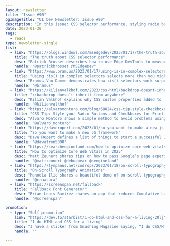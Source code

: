 ```yaml
---
layout: newsletter
title: "Issue #90"
ogImageTitle: "UI Dev Newsletter: Issue #90"
description: "In this issue: CSS selector performance, styling radio buttons and checkboxes for printing, fallback font generator, and more."
date: 2023-01-30
tags:
  - reads
type: newsletter-single
list:
  - link: "https://blogs.windows.com/msedgedev/2023/01/17/the-truth-about-css-selector-performance/"
    title: "The truth about CSS selector performance"
    desc: "Patrick Brosset describes how to use Edge DevTools to measure CSS selector performance."
    handle: "@patrickbrosset @MSEdgeDev"
  - link: "https://www.bram.us/2023/01/17/using-is-in-complex-selectors-selects-more-than-you-might-initially-think/"
    title: "Using :is() in complex selectors selects more than you might initially think"
    desc: "Bramus Van Damme demonstrates how :is() selectors work surprisingly."
    handle: "@bramus"
  - link: "https://kilianvalkhof.com/2023/css-html/backdrop-doesnt-inherit-from-anywhere/"
    title: "::backdrop doesn’t inherit from anywhere"
    desc: "Kilian Valkhof explains why CSS custom properties added to :root won’t work for ::backdrop."
    handle: "@kilianvalkhof"
  - link: "https://alvaromontoro.com/blog/68024/css-tip-style-checkboxes-radio-buttons-for-printing"
    title: "CSS Tip: Style your Radio Buttons and Checkboxes for Printing"
    desc: "Alvaro Montoro shows a simple method to avoid problems using the print-color-adjust property."
    handle: "@alvaro_montoro"
  - link: "https://daverupert.com/2023/01/so-you-want-to-make-a-new-js-framework/"
    title: "So you want to make a new JS framework"
    desc: "Dave Rupert defines a list of things to start a successful JS framework project in 2023."
    handle: "@davatron5000"
  - link: "https://searchengineland.com/how-to-optimize-core-web-vitals-in-2023-391050"
    title: "How to optimize Core Web Vitals in 2023"
    desc: "Matt Zeunert shares tips on how to pass Google’s page experience requirements for a higher rank."
    handle: "@mattzeunert @debugbear @sengineland"
  - link: "https://tympanus.net/codrops/2023/01/18/on-scroll-typography-animations/"
    title: "On-Scroll Typography Animations"
    desc: "Manoela Ilic shares a beautiful demo of on-scroll typography animations."
    handle: "@crnacura"
  - link: "https://screenspan.net/fallback"
    title: "Fallback Font Generator"
    desc: "Brian Louis Ramirez shares an app that reduces Cumulative Layout Shift (CLS) by adjusting web fonts and system font fallbacks using special @font-face descriptors."
    handle: "@screenspan"

promotion:
  - type: "Self-promotion"
    link: "https://dev.to/starbist/i-do-html-and-css-for-a-living-20lj"
    title: "I do HTML and CSS for a living"
    desc: "I have a sticker from Smashing Magazine saying, “I do CSS/HTML for a living,” and that is what I genuinely do."
    handle: ""

---
```

